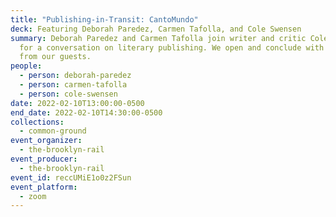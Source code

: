 ```yaml
---
title: "Publishing-in-Transit: CantoMundo"
deck: Featuring Deborah Paredez, Carmen Tafolla, and Cole Swensen
summary: Deborah Paredez and Carmen Tafolla join writer and critic Cole Swensen
  for a conversation on literary publishing. We open and conclude with readings
  from our guests.
people:
  - person: deborah-paredez
  - person: carmen-tafolla
  - person: cole-swensen
date: 2022-02-10T13:00:00-0500
end_date: 2022-02-10T14:30:00-0500
collections:
  - common-ground
event_organizer:
  - the-brooklyn-rail
event_producer:
  - the-brooklyn-rail
event_id: reccUMiE1o0z2FSun
event_platform:
  - zoom
---
```

